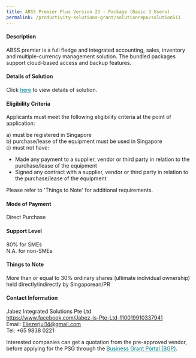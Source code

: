 ```yaml
---
title: ABSS Premier Plus Version 23 - Package (Basic 3 Users)
permalink: /productivity-solutions-grant/solutionrepo/solution511
---
```


#### Description

ABSS premier is a full fledge and integrated accounting, sales, inventory and multiple-currency management solution.  The bundled packages support cloud-based access and backup features.


#### Details of Solution

Click <a href='https://govassist.gobusiness.gov.sg/images/psg/Jabez_Annex_3_CR_wef_13April_2020_Part_4.pdf' style='color:#037e8a'>here</a> to view details of solution.

#### Eligibility Criteria

Applicants must meet the following eligibility criteria at the point of application:

a) must be registered in Singapore <br>
b) purchase/lease of the equipment must be used in Singapore <br>
c) must not have:
- Made any payment to a supplier, vendor or third party in relation to the purchase/lease of the equipment
- Signed any contract with a supplier, vendor or third party in relation to the purchase/lease of the equipment

Please refer to 'Things to Note' for additional requirements.

#### Mode of Payment
Direct Purchase

#### Support Level
80% for SMEs <br>
N.A. for non-SMEs

#### Things to Note
More than or equal to 30% ordinary shares (ultimate individual ownership) held directly/indirectly by Singaporean/PR

#### Contact Information
Jabez Integrated Solutions Pte Ltd<br>https://www.facebook.com/Jabez-is-Pte-Ltd-110019910337941<br>Email: Eliezerjul14@gmail.com<br>Tel: +65 9838 0221

Interested companies can get a quotation from the pre-approved vendor, before applying for the PSG through the <a target='_blank' style='color:#037e8a' href='https://www.businessgrants.gov.sg/'>Business Grant Portal (BGP)</a>.

